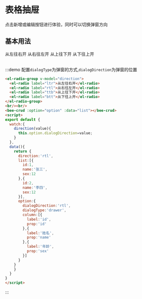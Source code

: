 <script>
export default {
  watch:{
    direction(value){
      this.option.dialogDirection=value;
    }
  },
  data(){
    return {
      direction:'rtl',
      list:[{
        id:1,
        name:'张三',
        sex:12
      },{
        id:2,
        name:'李四',
        sex:12
      }],
      option:{
        dialogDirection:'rtl',
        dialogType:'drawer',
        column:[{
          label:'id',
          prop:'id'
        },{
          label:'姓名',
          prop:'name'
        },{
          label:'年龄',
          prop:'sex'
        }]
      }
    }
  }
}
</script>

# 表格抽屉
点击新增或编辑按钮进行体验，同时可以切换弹窗方向
## 基本用法

<div class="demo-block">
<el-radio-group v-model="direction">
  <el-radio label="ltr">从左往右开</el-radio>
  <el-radio label="rtl">从右往左开</el-radio>
  <el-radio label="ttb">从上往下开</el-radio>
  <el-radio label="btt">从下往上开</el-radio>
</el-radio-group>
<br/><br/>
<bee-crud :option="option" :data="list"></bee-crud>
</div>


:::demo 
配置`dialogType`为弹窗的方式,`dialogDirection`为弹窗的位置
```html
<el-radio-group v-model="direction">
  <el-radio label="ltr">从左往右开</el-radio>
  <el-radio label="rtl">从右往左开</el-radio>
  <el-radio label="ttb">从上往下开</el-radio>
  <el-radio label="btt">从下往上开</el-radio>
</el-radio-group>
<br/><br/>
<bee-crud :option="option" :data="list"></bee-crud>
<script>
export default {
  watch:{
    direction(value){
      this.option.dialogDirection=value;
    }
  },
  data(){
    return {
      direction:'rtl',
      list:[{
        id:1,
        name:'张三',
        sex:12
      },{
        id:2,
        name:'李四',
        sex:12
      }],
      option:{
        dialogDirection:'rtl',
        dialogType:'drawer',
        column:[{
          label:'id',
          prop:'id'
        },{
          label:'姓名',
          prop:'name'
        },{
          label:'年龄',
          prop:'sex'
        }]
      }
    }
    }
  }
}
</script>

```
:::